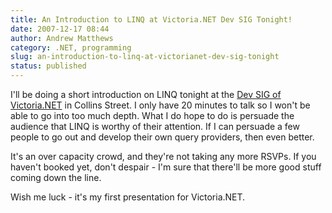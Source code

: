 ```yaml
---
title: An Introduction to LINQ at Victoria.NET Dev SIG Tonight!
date: 2007-12-17 08:44
author: Andrew Matthews
category: .NET, programming
slug: an-introduction-to-linq-at-victorianet-dev-sig-tonight
status: published
---
```


I'll be doing a short introduction on LINQ tonight at the [Dev SIG of Victoria.NET](http://www.victoriadotnet.com.au/vic-victorianet-dev-sig-formed/vic-victorianet-dev-sig-events.aspx) in Collins Street. I only have 20 minutes to talk so I won't be able to go into too much depth. What I do hope to do is persuade the audience that LINQ is worthy of their attention. If I can persuade a few people to go out and develop their own query providers, then even better.

It's an over capacity crowd, and they're not taking any more RSVPs. If you haven't booked yet, don't despair - I'm sure that there'll be more good stuff coming down the line.

Wish me luck - it's my first presentation for Victoria.NET.
